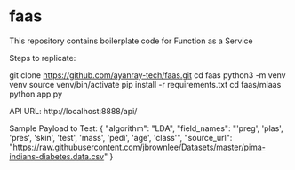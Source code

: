 faas
=============

This repository contains boilerplate code for Function as a Service


Steps to replicate:

git clone https://github.com/ayanray-tech/faas.git
cd faas
python3 -m venv venv
source venv/bin/activate
pip install -r requirements.txt
cd faas/mlaas
python app.py

API URL:
http://localhost:8888/api/

Sample Payload to Test:
{
  "algorithm": "LDA",
  "field_names": "'preg', 'plas', 'pres', 'skin', 'test', 'mass', 'pedi', 'age', 'class'",
  "source_url": "https://raw.githubusercontent.com/jbrownlee/Datasets/master/pima-indians-diabetes.data.csv"
}
